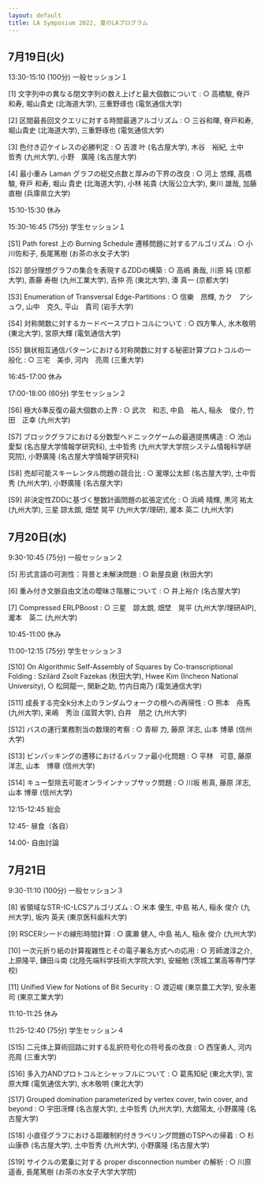 ```yaml
---
layout: default
title: LA Symposium 2022, 夏のLAプログラム
---
```


 

7月19日(火)
--------
13:30-15:10 (100分) 一般セッション１

[1] 文字列中の異なる閉文字列の数え上げと最大個数について
: ○ 高橋駿, 脊戸和寿, 堀山貴史 (北海道大学), 三重野琢也 (電気通信大学)

[2] 区間最長回文クエリに対する時間最適アルゴリズム
: ○ 三谷和暉, 脊戸和寿, 堀山貴史 (北海道大学), 三重野琢也 (電気通信大学)

[3] 色付き辺ケイレスの必勝判定
: ○ 吉渡 叶 (名古屋大学), 木谷　裕紀, 土中　哲秀 (九州大学), 小野　廣隆 (名古屋大学)

[4] 最小重み Laman グラフの総交点数と厚みの下界の改良
: ○ 河上 悠輝, 高橋 駿, 脊戸 和寿, 堀山 貴史 (北海道大学), 小林 祐貴 (大阪公立大学), 東川 雄哉, 加藤 直樹 (兵庫県立大学)

15:10-15:30 休み

15:30-16:45 (75分) 学生セッション１

[S1] Path forest 上の Burning Schedule 遷移問題に対するアルゴリズム
: ○ 小川佐和子, 長尾篤樹 (お茶の水女子大学)

[S2] 部分理想グラフの集合を表現するZDDの構築
: ○ 高嶋 勇哉, 川原 純 (京都大学), 斎藤 寿樹 (九州工業大学), 吉仲 亮 (東北大学), 湊 真一 (京都大学)

[S3] Enumeration of Transversal Edge-Partitions
: ○ 信樂　昂輝, カク　アシュウ, 山中　克久, 平山　貴司 (岩手大学)

[S4] 対称関数に対するカードベースプロトコルについて
: ○ 四方隼人, 水木敬明 (東北大学), 宮原大輝 (電気通信大学)

[S5] 鎖状相互通信パターンにおける対称関数に対する秘密計算プロトコルの一般化
: ○ 三宅　美歩, 河内　亮周 (三重大学)

16:45-17:00 休み

17:00-18:00 (60分) 学生セッション２

[S6] 極大δ準反復の最大個数の上界
: ○ 武次　和志, 中島　祐人, 稲永　俊介, 竹田　正幸 (九州大学)

[S7] ブロックグラフにおける分数型ヘドニックゲームの最適提携構造
: ○ 池山愛梨 (名古屋大学情報学研究科), 土中哲秀 (九州大学大学院システム情報科学研究院), 小野廣隆 (名古屋大学情報学研究科)

[S8] 売却可能スキーレンタル問題の競合比
: ○ 瀧塚公太郎 (名古屋大学), 土中哲秀 (九州大学), 小野廣隆 (名古屋大学)

[S9] 非決定性ZDDに基づく整数計画問題の拡張定式化
: ○ 浜崎 晴輝, 黒河 祐太 (九州大学), 三星 諒太朗, 畑埜 晃平 (九州大学/理研), 瀧本 英二 (九州大学)

7月20日(水)
--------
9:30-10:45 (75分) 一般セッション２

[5] 形式言語の可測性：背景と未解決問題
: ○ 新屋良磨 (秋田大学)

[6] 重み付き文脈自由文法の曖昧さ階層について
: ○ 井上裕介 (名古屋大学)

[7] Compressed ERLPBoost
: ○ 三星　諒太朗, 畑埜　晃平 (九州大学/理研AIP), 瀧本　英二 (九州大学)

10:45-11:00 休み

11:00-12:15 (75分) 学生セッション３

[S10] On Algorithmic Self-Assembly of Squares by Co-transcriptional Folding
: Szilárd Zsolt Fazekas (秋田大学), Hwee Kim (Incheon National University), ○ 松岡龍一, 関新之助, 竹内日南乃 (電気通信大学)

[S11] 成長する完全k分木上のランダムウォークの根への再帰性
: ○ 熊本　舟馬 (九州大学), 来嶋　秀治 (滋賀大学), 白井　朋之 (九州大学)

[S12] バスの運行業務割当の数理的考察
: ○ 青柳 力, 藤原 洋志, 山本 博章 (信州大学)

[S13] ビンパッキングの遷移におけるバッファ最小化問題
: ○ 平林　可意, 藤原　洋志, 山本　博章 (信州大学)

[S14] キュー型除去可能オンラインナップサック問題
: ○ 川坂 彬真, 藤原 洋志, 山本 博章 (信州大学)

12:15-12:45 総会

12:45- 昼食（各自）

14:00- 自由討論

7月21日
--------
9:30-11:10 (100分) 一般セッション３

[8] 省領域なSTR-IC-LCSアルゴリズム
: ○ 米本 優生, 中島 祐人, 稲永 俊介 (九州大学), 坂内 英夫 (東京医科歯科大学)

[9] RSCERシードの線形時間計算
: ○ 廣瀬 健人, 中島 祐人, 稲永 俊介 (九州大学)

[10] 一次元折り紙の計算複雑性とその電子署名方式への応用
: ○ 芳師渡淳之介, 上原隆平, 鎌田斗南 (北陸先端科学技術大学院大学), 安細勉 (茨城工業高等専門学校)

[11] Unified View for Notions of Bit Security
: ○ 渡辺峻 (東京農工大学), 安永憲司 (東京工業大学)

11:10-11:25 休み

11:25-12:40 (75分) 学生セッション４

[S15] 二元体上算術回路に対する乱択符号化の符号長の改良
: ○ 西窪勇人, 河内亮周 (三重大学)

[S16] 多入力ANDプロトコルとシャッフルについて
: ○ 葛馬知紀 (東北大学), 宮原大輝 (電気通信大学), 水木敬明 (東北大学)

[S17] Grouped domination parameterized by vertex cover, twin cover, and beyond
: ○ 宇田冴輝 (名古屋大学), 土中哲秀 (九州大学), 大舘陽太, 小野廣隆 (名古屋大学)

[S18] 小直径グラフにおける距離制約付きラベリング問題のTSPへの帰着
: ○ 杉山康恭 (名古屋大学), 土中哲秀 (九州大学), 小野廣隆 (名古屋大学)

[S19] サイクルの累乗に対する proper disconnection number の解析
: ○ 川原遥香, 長尾篤樹 (お茶の水女子大学大学院)
